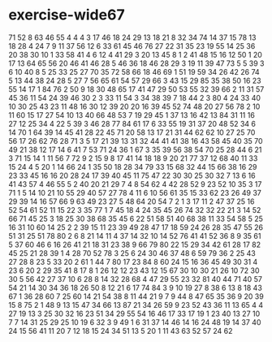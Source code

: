 # exercise-wide67
71
52
8
63
46
55
4
4
4
3
17
46
18
24
29
13
18
21
8
32
34
74
14
37
15
78
13
18
28
4
24
7
9
11
37
56
12
6
33
61
45
46
76
27
22
31
35
23
19
55
14
25
36
20
38
30
10
1
33
58
41
4
6
12
4
41
29
3
20
13
45
8
1
2
41
48
15
16
12
50
1
20
17
13
64
65
56
20
46
41
46
28
5
46
36
18
46
28
29
3
19
11
39
47
73
5
5
39
3
6
10
40
8
5
25
33
25
27
70
35
72
58
66
18
46
69
1
51
19
59
34
26
42
26
74
5
13
44
38
24
28
5
27
7
56
65
61
54
57
29
66
3
43
15
29
85
35
38
50
16
23
55
14
17
1
84
76
2
50
9
18
30
48
65
17
41
47
29
50
53
55
32
39
66
2
11
31
57
45
36
11
54
24
39
46
30
2
3
33
11
54
3
34
38
39
7
18
44
2
3
80
4
24
33
40
10
30
25
43
23
11
48
16
30
12
39
20
20
16
39
45
52
74
48
20
27
56
78
2
10
11
60
15
17
27
54
10
13
40
66
48
53
7
19
29
45
1
37
13
16
42
13
84
31
11
16
27
12
25
34
4
22
5
39
3
46
28
77
84
61
17
6
33
55
19
31
37
20
48
52
34
6
14
70
1
64
39
14
45
41
28
22
45
71
20
58
13
17
21
31
44
62
62
10
27
25
70
56
17
26
62
76
28
71
3
5
17
21
39
13
31
32
44
41
41
38
16
43
58
45
40
35
70
49
21
38
12
17
14
6
41
7
53
71
24
36
1
67
3
35
39
56
38
54
70
25
28
44
6
21
3
71
15
14
1
11
56
7
72
9
2
15
9
8
17
41
14
18
18
9
20
21
77
37
12
68
40
11
33
15
24
4
5
20
1
14
66
24
1
35
50
18
28
34
79
33
15
68
32
44
15
66
38
16
29
23
33
45
16
16
20
28
24
17
39
40
45
11
75
47
22
30
30
25
30
32
7
13
6
16
41
43
57
4
46
55
5
2
40
20
21
29
7
4
8
54
62
4
42
28
52
9
23
52
10
35
3
17
71
1
5
14
10
21
10
55
29
40
57
27
78
4
11
6
10
56
61
35
15
33
62
23
26
49
37
29
39
14
16
57
66
9
63
49
23
27
5
48
64
20
54
7
2
1
3
17
11
2
47
37
25
16
52
54
61
52
11
15
22
3
35
77
1
7
45
18
4
24
35
45
26
74
32
32
22
21
3
14
52
66
71
45
25
3
18
25
30
38
68
35
45
6
22
51
58
51
40
68
38
11
33
54
58
5
25
16
31
10
60
14
25
2
2
39
15
11
23
39
49
28
47
17
18
59
24
26
28
35
47
55
26
51
31
25
51
78
80
2
6
8
21
14
11
4
37
14
32
10
14
52
76
41
41
52
36
8
9
35
61
5
37
60
46
6
16
26
41
21
18
31
23
38
9
66
79
80
22
15
29
34
42
61
28
17
82
45
25
21
28
39
1
4
28
70
52
78
3
25
6
24
30
46
37
48
6
59
79
36
2
25
43
27
28
8
23
5
33
20
2
61
1
44
7
80
17
23
84
8
60
24
15
16
36
45
49
30
31
4
23
6
20
2
29
35
41
8
17
8
1
26
12
12
23
43
12
15
67
30
10
30
21
26
10
72
30
30
5
56
42
27
37
10
6
28
8
14
32
28
68
4
47
29
55
23
32
81
40
44
71
40
57
54
21
14
30
34
36
18
26
50
8
12
21
6
17
74
84
3
9
10
19
27
8
38
6
13
8
18
43
67
1
36
28
60
7
25
60
14
21
54
38
8
11
44
21
9
7
9
44
8
47
65
35
36
9
20
39
15
8
75
2
1
48
9
13
15
47
34
66
13
87
21
34
26
59
9
23
52
43
36
11
13
65
4
4
27
19
13
3
25
30
32
16
23
51
34
29
55
54
16
46
17
33
17
19
1
23
40
13
27
10
7
7
14
31
25
29
25
10
19
6
32
3
9
49
1
6
31
37
14
46
14
16
24
48
19
14
37
40
24
15
56
41
11
20
7
12
18
15
24
34
51
13
5
20
1
11
43
63
52
57
24
62
